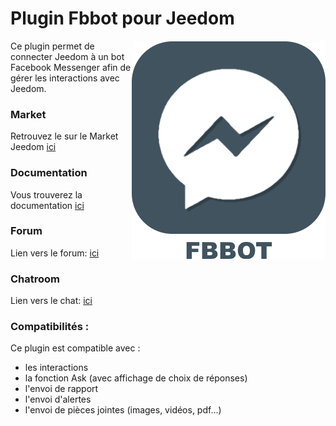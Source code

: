 # Plugin Fbbot pour Jeedom

<img src="plugin_info/fbbot_icon.png" align="right">

Ce plugin permet de connecter Jeedom à un bot Facebook Messenger afin de gérer les interactions avec Jeedom.

### Market
Retrouvez le sur le Market Jeedom [ici](https://www.jeedom.com/market/index.php?v=d&p=market&type=plugin&&name=fbbot)


### Documentation
Vous trouverez la documentation [ici](https://jeedom-plugins-extra.github.io/plugin-fbbot/fr_FR/)

### Forum
Lien vers le forum: [ici](https://www.jeedom.com/forum/viewtopic.php?f=142&t=34154)


### Chatroom
Lien vers le chat: [ici](https://gitter.im/Jeedom-Plugins-Extra/plugin-fbbot)


### Compatibilités :
Ce plugin est compatible avec :
- les interactions
- la fonction Ask (avec affichage de choix de réponses)
- l'envoi de rapport
- l'envoi d'alertes
- l'envoi de pièces jointes (images, vidéos, pdf...)
